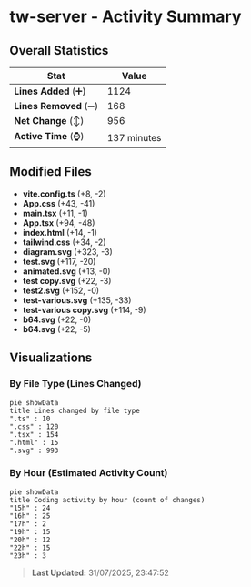# tw-server - Activity Summary 

## Overall Statistics

| Stat                   | Value                                                             |
| ---------------------- | ----------------------------------------------------------------- |
| **Lines Added** (➕)   | 1124                                          |
| **Lines Removed** (➖) | 168                                        |
| **Net Change** (↕)    | 956                |
| **Active Time** (⌚)   | 137 minutes |


## Modified Files
- **vite.config.ts** (+8, -2)
- **App.css** (+43, -41)
- **main.tsx** (+11, -1)
- **App.tsx** (+94, -48)
- **index.html** (+14, -1)
- **tailwind.css** (+34, -2)
- **diagram.svg** (+323, -3)
- **test.svg** (+117, -20)
- **animated.svg** (+13, -0)
- **test copy.svg** (+22, -3)
- **test2.svg** (+152, -0)
- **test-various.svg** (+135, -33)
- **test-various copy.svg** (+114, -9)
- **b64.svg** (+22, -0)
- **b64.svg** (+22, -5)

## Visualizations

### By File Type (Lines Changed)

```mermaid
pie showData
title Lines changed by file type
".ts" : 10
".css" : 120
".tsx" : 154
".html" : 15
".svg" : 993
```

### By Hour (Estimated Activity Count)

```mermaid
pie showData
title Coding activity by hour (count of changes)
"15h" : 24
"16h" : 25
"17h" : 2
"19h" : 15
"20h" : 12
"22h" : 15
"23h" : 3
```


> **Last Updated:** 31/07/2025, 23:47:52